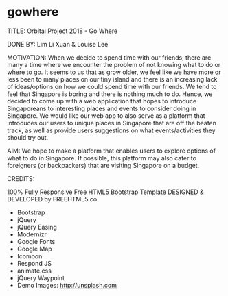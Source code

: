 # gowhere

TITLE: Orbital Project 2018 - Go Where

DONE BY: Lim Li Xuan & Louise Lee

MOTIVATION:
When we decide to spend time with our friends, there are many a time where we encounter the problem of not knowing what to do or where to go. It seems to us that as grow older, we feel like we have more or less been to many places on our tiny island and there is an increasing lack of ideas/options on how we could spend time with our friends. We tend to feel that Singapore is boring and there is nothing much to do. Hence, we decided to come up with a web application that hopes to introduce Singaporeans to interesting places and events to consider doing in Singapore. We would like our web app to also serve as a platform that introduces our users to unique places in Singapore that are off the beaten track, as well as provide users suggestions on what events/activities they should try out.

AIM:
We hope to make a platform that enables users to explore options of what to do in Singapore. If possible, this platform may also cater to foreigners (or backpackers) that are visiting Singapore on a budget.


CREDITS:

100% Fully Responsive Free HTML5 Bootstrap Template DESIGNED & DEVELOPED by FREEHTML5.co

- Bootstrap
- jQuery
- jQuery Easing
- Modernizr
- Google Fonts
- Google Map
- Icomoon
- Respond JS
- animate.css
- jQuery Waypoint
- Demo Images: http://unsplash.com

